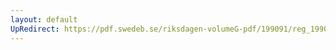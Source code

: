 ```yaml
---
layout: default
UpRedirect: https://pdf.swedeb.se/riksdagen-volumeG-pdf/199091/reg_199091/reg_199091_0588.pdf
---
```

